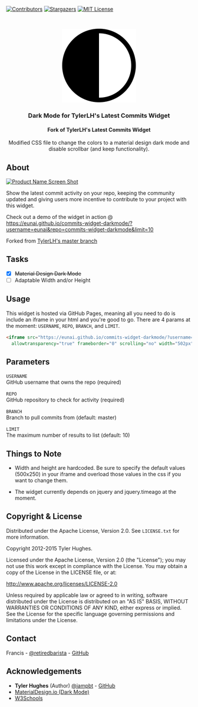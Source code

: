 [![Contributors][contributors-shield]][contributors-url]
[![Stargazers][stars-shield]][stars-url]
[![MIT License][license-shield]][license-url]


<br />
<p align="center">
  <a href="https://github.com/eunai/commits-widget-darkmode">
<img src="./images/darkMode.svg" alt="dark mode icon">
  </a>
  </p>

  <h3 align="center">Dark Mode for TylerLH's Latest Commits Widget</h3>

  <h4 align="center">Fork of TylerLH's Latest Commits Widget</h4>

  <p align="center">Modified CSS file to change the colors to a material design dark mode and disable scrollbar (and keep functionality).</p>

## About

[![Product Name Screen Shot][product-screenshot]](https://eunai.github.io/commits-widget-darkmode/)

Show the latest commit activity on your repo, keeping the community updated and giving users more incentive to contribute to your project with this widget.

Check out a demo of the widget in action @ https://eunai.github.io/commits-widget-darkmode/?username=eunai&repo=commits-widget-darkmode&limit=10

Forked from [TylerLH's master branch](https://github.com/tylerlh/github-latest-commits-widget/)

<!-- TO DO LIST -->
Tasks
-----
- [x] ~~Material Design Dark Mode~~
- [ ] Adaptable Width and/or Height

<!-- USAGE -->
Usage
-----

This widget is hosted via GitHub Pages, meaning all you need to do is include an iframe in your html and you're good to go. There are 4 params at the moment: `USERNAME`, `REPO`, `BRANCH`, and `LIMIT`.

``` html
<iframe src="https://eunai.github.io/commits-widget-darkmode/?username=USERNAME&repo=REPO&limit=LIMIT"
  allowtransparency="true" frameborder="0" scrolling="no" width="502px" height="252px"></iframe>
```


<!-- PARAMETERS -->
## Parameters
`USERNAME`<br>
GitHub username that owns the repo (required)<br>

`REPO`<br>
GitHub repository to check for activity (required)

`BRANCH`<br>
Branch to pull commits from (default: master)

`LIMIT`<br>
The maximum number of results to list (default: 10)

<!-- NOTICE -->
Things to Note
-----------

+ Width and height are hardcoded. Be sure to specify the default values (500x250) in your iframe and overload those values in the css if you want to change them.

+ The widget currently depends on jquery and jquery.timeago at the moment.

<!-- LICENSE -->
## Copyright & License

Distributed under the Apache License, Version 2.0. See `LICENSE.txt` for more information.


Copyright 2012-2015 Tyler Hughes.

Licensed under the Apache License, Version 2.0 (the "License");
you may not use this work except in compliance with the License.
You may obtain a copy of the License in the LICENSE file, or at:

   http://www.apache.org/licenses/LICENSE-2.0

Unless required by applicable law or agreed to in writing, software
distributed under the License is distributed on an "AS IS" BASIS,
WITHOUT WARRANTIES OR CONDITIONS OF ANY KIND, either express or implied.
See the License for the specific language governing permissions and
limitations under the License.



<!-- CONTACT -->
## Contact

Francis - [@retiredbarista](https://twitter.com/retiredbarista) - [GitHub](http://github.com/eunai)



<!-- ACKNOWLEDGEMENTS -->
## Acknowledgements

* **Tyler Hughes** (Author) [@iampbt](https://twitter.com/iabpt) - [GitHub](http://github.com/tylerlh)
* [MaterialDesign.io (Dark Mode)](https://material.io/design/color/dark-theme)
* [W3Schools](https://www.w3schools.com/)




<!-- MARKDOWN LINKS & IMAGES -->
<!-- https://www.markdownguide.org/basic-syntax/#reference-style-links -->
[contributors-shield]: https://img.shields.io/github/contributors/eunai/commits-widget-darkmode.svg?style=flat-square
[contributors-url]: https://github.com/eunai/commits-widget-darkmode/graphs/contributors
[forks-shield]: https://img.shields.io/github/forks/eunai/commits-widget-darkmode.svg?style=flat-square
[forks-url]: https://github.com/eunai/commits-widget-darkmode/network/members
[stars-shield]: https://img.shields.io/github/stars/eunai/commits-widget-darkmode.svg?style=flat-square
[stars-url]: https://github.com/eunai/commits-widget-darkmode/stargazers
[issues-shield]: https://img.shields.io/github/issues/eunai/commits-widget-darkmode.svg?style=flat-square
[issues-url]: https://github.com/eunai/commits-widget-darkmode/issues
[license-shield]: https://img.shields.io/github/license/eunai/commits-widget-darkmode.svg?style=flat-square
[license-url]: https://github.com/eunai/commits-widget-darkmode/blob/master/LICENSE.txt
[product-screenshot]: https://puu.sh/GusJ9.png
